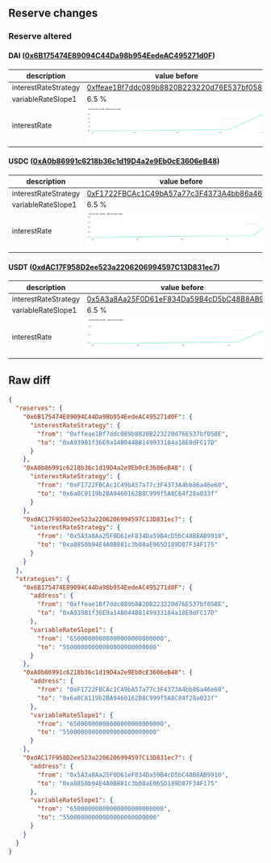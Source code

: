## Reserve changes

### Reserve altered

#### DAI ([0x6B175474E89094C44Da98b954EedeAC495271d0F](https://etherscan.io/address/0x6B175474E89094C44Da98b954EedeAC495271d0F))

| description | value before | value after |
| --- | --- | --- |
| interestRateStrategy | [0xffeae1Bf7ddc089b8820B223220d76E537bf058E](https://etherscan.io/address/0xffeae1Bf7ddc089b8820B223220d76E537bf058E) | [0xA939B1f36E9a14B044B8149933184a18E0dFC17D](https://etherscan.io/address/0xA939B1f36E9a14B044B8149933184a18E0dFC17D) |
| variableRateSlope1 | 6.5 % | 5.5 % |
| interestRate | ![before](/.assets/5f6eef0835ac19ee0c898e4b760d8970954291bf.svg) | ![after](/.assets/84b8d94b33b4219344f3a5409640bc44cb6c5979.svg) |

#### USDC ([0xA0b86991c6218b36c1d19D4a2e9Eb0cE3606eB48](https://etherscan.io/address/0xA0b86991c6218b36c1d19D4a2e9Eb0cE3606eB48))

| description | value before | value after |
| --- | --- | --- |
| interestRateStrategy | [0xF1722FBCAc1C49bA57a77c3F4373A4bb86a46e60](https://etherscan.io/address/0xF1722FBCAc1C49bA57a77c3F4373A4bb86a46e60) | [0x6a8C8119b2BA9460162B8C999f5A8C84f28a033f](https://etherscan.io/address/0x6a8C8119b2BA9460162B8C999f5A8C84f28a033f) |
| variableRateSlope1 | 6.5 % | 5.5 % |
| interestRate | ![before](/.assets/23e67c7d46dd80f36d580b243c5716c84080a34f.svg) | ![after](/.assets/50f09bd59fd9d937b0095494daa4eb1e9bba074f.svg) |

#### USDT ([0xdAC17F958D2ee523a2206206994597C13D831ec7](https://etherscan.io/address/0xdAC17F958D2ee523a2206206994597C13D831ec7))

| description | value before | value after |
| --- | --- | --- |
| interestRateStrategy | [0x5A3a8Aa25F0D61eF834Da59B4cD5bC48B8AB9910](https://etherscan.io/address/0x5A3a8Aa25F0D61eF834Da59B4cD5bC48B8AB9910) | [0xa8850b94E4A0B881c3b08aE065D189D87F34F175](https://etherscan.io/address/0xa8850b94E4A0B881c3b08aE065D189D87F34F175) |
| variableRateSlope1 | 6.5 % | 5.5 % |
| interestRate | ![before](/.assets/8f48c9478437c54125028a1d71100121cc58dcd0.svg) | ![after](/.assets/730ec9b7468e77521a3de2fca047c1cbdf97cd95.svg) |

## Raw diff

```json
{
  "reserves": {
    "0x6B175474E89094C44Da98b954EedeAC495271d0F": {
      "interestRateStrategy": {
        "from": "0xffeae1Bf7ddc089b8820B223220d76E537bf058E",
        "to": "0xA939B1f36E9a14B044B8149933184a18E0dFC17D"
      }
    },
    "0xA0b86991c6218b36c1d19D4a2e9Eb0cE3606eB48": {
      "interestRateStrategy": {
        "from": "0xF1722FBCAc1C49bA57a77c3F4373A4bb86a46e60",
        "to": "0x6a8C8119b2BA9460162B8C999f5A8C84f28a033f"
      }
    },
    "0xdAC17F958D2ee523a2206206994597C13D831ec7": {
      "interestRateStrategy": {
        "from": "0x5A3a8Aa25F0D61eF834Da59B4cD5bC48B8AB9910",
        "to": "0xa8850b94E4A0B881c3b08aE065D189D87F34F175"
      }
    }
  },
  "strategies": {
    "0x6B175474E89094C44Da98b954EedeAC495271d0F": {
      "address": {
        "from": "0xffeae1Bf7ddc089b8820B223220d76E537bf058E",
        "to": "0xA939B1f36E9a14B044B8149933184a18E0dFC17D"
      },
      "variableRateSlope1": {
        "from": "65000000000000000000000000",
        "to": "55000000000000000000000000"
      }
    },
    "0xA0b86991c6218b36c1d19D4a2e9Eb0cE3606eB48": {
      "address": {
        "from": "0xF1722FBCAc1C49bA57a77c3F4373A4bb86a46e60",
        "to": "0x6a8C8119b2BA9460162B8C999f5A8C84f28a033f"
      },
      "variableRateSlope1": {
        "from": "65000000000000000000000000",
        "to": "55000000000000000000000000"
      }
    },
    "0xdAC17F958D2ee523a2206206994597C13D831ec7": {
      "address": {
        "from": "0x5A3a8Aa25F0D61eF834Da59B4cD5bC48B8AB9910",
        "to": "0xa8850b94E4A0B881c3b08aE065D189D87F34F175"
      },
      "variableRateSlope1": {
        "from": "65000000000000000000000000",
        "to": "55000000000000000000000000"
      }
    }
  }
}
```